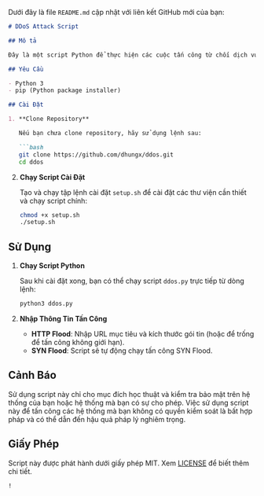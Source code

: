 Dưới đây là file `README.md` cập nhật với liên kết GitHub mới của bạn:

```markdown
# DDoS Attack Script

## Mô tả

Đây là một script Python để thực hiện các cuộc tấn công từ chối dịch vụ (DDoS) bao gồm hai loại tấn công: HTTP Flood và SYN Flood. Script này hỗ trợ nhiều hệ điều hành khác nhau và bao gồm một tập lệnh shell để tự động cài đặt các thư viện cần thiết.

## Yêu Cầu

- Python 3
- pip (Python package installer)

## Cài Đặt

1. **Clone Repository**

   Nếu bạn chưa clone repository, hãy sử dụng lệnh sau:

   ```bash
   git clone https://github.com/dhungx/ddos.git
   cd ddos
   ```

2. **Chạy Script Cài Đặt**

   Tạo và chạy tập lệnh cài đặt `setup.sh` để cài đặt các thư viện cần thiết và chạy script chính:

   ```bash
   chmod +x setup.sh
   ./setup.sh
   ```

## Sử Dụng

1. **Chạy Script Python**

   Sau khi cài đặt xong, bạn có thể chạy script `ddos.py` trực tiếp từ dòng lệnh:

   ```bash
   python3 ddos.py
   ```

2. **Nhập Thông Tin Tấn Công**

   - **HTTP Flood**: Nhập URL mục tiêu và kích thước gói tin (hoặc để trống để tấn công không giới hạn).
   - **SYN Flood**: Script sẽ tự động chạy tấn công SYN Flood.

## Cảnh Báo

Sử dụng script này chỉ cho mục đích học thuật và kiểm tra bảo mật trên hệ thống của bạn hoặc hệ thống mà bạn có sự cho phép. Việc sử dụng script này để tấn công các hệ thống mà bạn không có quyền kiểm soát là bất hợp pháp và có thể dẫn đến hậu quả pháp lý nghiêm trọng.

## Giấy Phép

Script này được phát hành dưới giấy phép MIT. Xem [LICENSE](LICENSE) để biết thêm chi tiết.

```
!